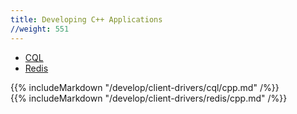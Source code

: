 ```yaml
---
title: Developing C++ Applications
//weight: 551
---
```


<ul class="nav nav-tabs">
  <li class="active">
    <a data-toggle="tab" href="#cql">
      <i class="fa fa-database" aria-hidden="true"></i>
      CQL
    </a>
  </li>
  <li >
    <a data-toggle="tab" href="#redis">
      <i class="fa fa-bolt" aria-hidden="true"></i>
      Redis
    </a>
  </li>
</ul>

<div class="tab-content">
  <div id="docker" class="tab-pane fade in active">
    {{% includeMarkdown "/develop/client-drivers/cql/cpp.md" /%}}
  </div>
  <div id="macos" class="tab-pane fade">
    {{% includeMarkdown "/develop/client-drivers/redis/cpp.md" /%}}
  </div>
</div>
